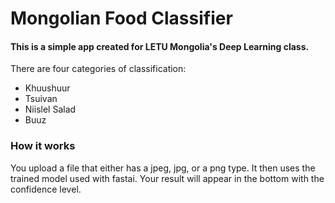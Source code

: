 # Mongolian Food Classifier

#### This is a simple app created for LETU Mongolia's Deep Learning class. 
There are four categories of classification:
- Khuushuur
- Tsuivan
- Niislel Salad
- Buuz

### How it works
You upload a file that either has a jpeg, jpg, or a png type. It then uses the trained model used with fastai. 
Your result will appear in the bottom with the confidence level.
